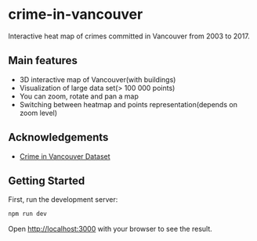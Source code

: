 # crime-in-vancouver

Interactive heat map of crimes committed in Vancouver from 2003 to 2017.

## Main features
- 3D interactive map of Vancouver(with buildings)
- Visualization of large data set(> 100 000 points)
- You can zoom, rotate and pan a map
- Switching between heatmap and points representation(depends on zoom level)

## Acknowledgements
- [Crime in Vancouver Dataset](https://www.kaggle.com/datasets/wosaku/crime-in-vancouver)

## Getting Started

First, run the development server:

```bash
npm run dev
```

Open [http://localhost:3000](http://localhost:3000) with your browser to see the result.
